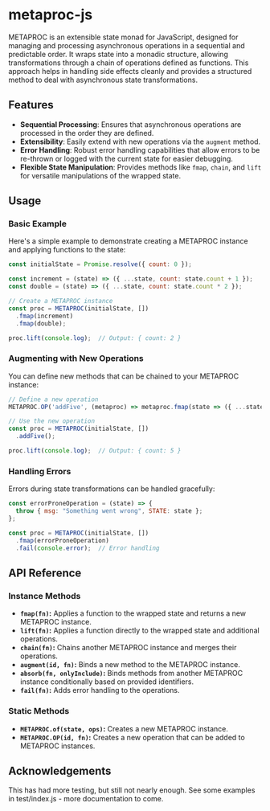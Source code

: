 # metaproc-js

METAPROC is an extensible state monad for JavaScript, designed for managing and processing asynchronous operations in a sequential and predictable order. It wraps state into a monadic structure, allowing transformations through a chain of operations defined as functions. This approach helps in handling side effects cleanly and provides a structured method to deal with asynchronous state transformations.

## Features

- **Sequential Processing**: Ensures that asynchronous operations are processed in the order they are defined.
- **Extensibility**: Easily extend with new operations via the `augment` method.
- **Error Handling**: Robust error handling capabilities that allow errors to be re-thrown or logged with the current state for easier debugging.
- **Flexible State Manipulation**: Provides methods like `fmap`, `chain`, and `lift` for versatile manipulations of the wrapped state.

## Usage

### Basic Example

Here's a simple example to demonstrate creating a METAPROC instance and applying functions to the state:

```javascript
const initialState = Promise.resolve({ count: 0 });

const increment = (state) => ({ ...state, count: state.count + 1 });
const double = (state) => ({ ...state, count: state.count * 2 });

// Create a METAPROC instance
const proc = METAPROC(initialState, [])
  .fmap(increment)
  .fmap(double);

proc.lift(console.log);  // Output: { count: 2 }
```

### Augmenting with New Operations

You can define new methods that can be chained to your METAPROC instance:

```javascript
// Define a new operation
METAPROC.OP('addFive', (metaproc) => metaproc.fmap(state => ({ ...state, count: state.count + 5 })));

// Use the new operation
const proc = METAPROC(initialState, [])
  .addFive();

proc.lift(console.log);  // Output: { count: 5 }
```

### Handling Errors

Errors during state transformations can be handled gracefully:

```javascript
const errorProneOperation = (state) => {
  throw { msg: "Something went wrong", STATE: state };
};

const proc = METAPROC(initialState, [])
  .fmap(errorProneOperation)
  .fail(console.error);  // Error handling
```

## API Reference

### Instance Methods

- **`fmap(fn)`:** Applies a function to the wrapped state and returns a new METAPROC instance.
- **`lift(fn)`:** Applies a function directly to the wrapped state and additional operations.
- **`chain(fn)`:** Chains another METAPROC instance and merges their operations.
- **`augment(id, fn)`:** Binds a new method to the METAPROC instance.
- **`absorb(fn, onlyInclude)`:** Binds methods from another METAPROC instance conditionally based on provided identifiers.
- **`fail(fn)`:** Adds error handling to the operations.

### Static Methods

- **`METAPROC.of(state, ops)`:** Creates a new METAPROC instance.
- **`METAPROC.OP(id, fn)`:** Creates a new operation that can be added to METAPROC instances.

## Acknowledgements
This has had more testing, but still not nearly enough. See some examples in test/index.js - more documentation to come. 
